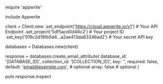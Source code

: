 require 'appwrite'

include Appwrite

client = Client.new
    .set_endpoint('https://cloud.appwrite.io/v1') # Your API Endpoint
    .set_project('5df5acd0d48c2') # Your project ID
    .set_key('919c2d18fb5d4...a2ae413da83346ad2') # Your secret API key

databases = Databases.new(client)

response = databases.create_email_attribute(
    database_id: '[DATABASE_ID]',
    collection_id: '[COLLECTION_ID]',
    key: '',
    required: false,
    default: 'email@example.com', # optional
    array: false # optional
)

puts response.inspect
